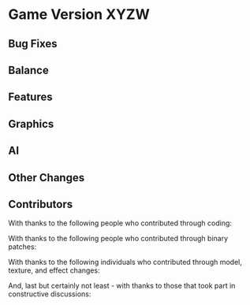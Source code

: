 # Game Version XYZW 

## Bug Fixes

<!-- Remove header when empty -->

## Balance

<!-- Remove header when empty -->

## Features

<!-- Remove header when empty -->

## Graphics

<!-- Remove header when empty -->

## AI

<!-- Remove header when empty -->

## Other Changes

<!-- Remove header when empty -->

## Contributors

With thanks to the following people who contributed through coding:

<!-- Remove when empty -->

With thanks to the following people who contributed through binary patches:

<!-- Remove when empty -->

With thanks to the following individuals who contributed through model, texture, and effect changes:

<!-- Remove when empty -->

And, last but certainly not least - with thanks to those that took part in constructive discussions:

<!-- Remove when empty -->
